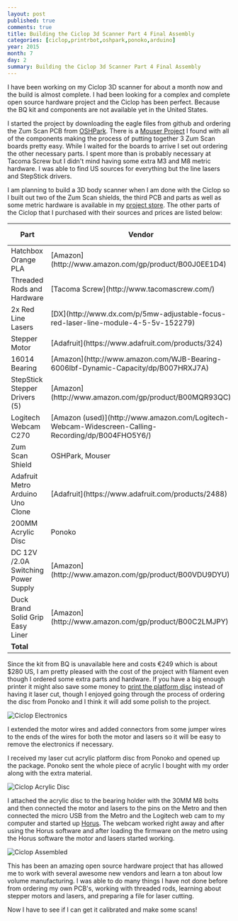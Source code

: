 ```yaml
---
layout: post
published: true
comments: true
title: Building the Ciclop 3d Scanner Part 4 Final Assembly
categories: [ciclop,printrbot,oshpark,ponoko,arduino]
year: 2015
month: 7
day: 2
summary: Building the Ciclop 3d Scanner Part 4 Final Assembly
---
```


I have been working on my Ciclop 3D scanner for about a month now and the build is almost complete.  I had been looking for a complex and complete open source hardware project and the Ciclop has been perfect. Because the BQ kit and components are not available yet in the United States.  

I started the project by downloading the eagle files from github and ordering the Zum Scan PCB from [OSHPark](http://garthvh.com/oshpark/ciclop/2015/06/05/Order-a-PCB-and-build-your-own-Zum-Scan-Shield-using-OSHPark).  There is a [Mouser Project](https://www.mouser.com/ProjectManager/ProjectDetail.aspx?AccessID=6952239cf8) I found with all of the components making the process of putting together 3 Zum Scan boards pretty easy. While I waited for the boards to arrive I set out ordering the other necessary parts. I spent more than is probably necessary at Tacoma Screw but I didn't mind having some extra M3 and M8 metric hardware. I was able to find US sources for everything but the line lasers and StepStick drivers.

I am planning to build a 3D body scanner when I am done with the Ciclop so I built out two of the Zum Scan shields, the third PCB and parts as well as some metric hardware is available in my [project store](http://garthvh.com/store/).  The other parts of the Ciclop that I purchased with their sources and prices are listed below:

<div class="table-responsive">
  <table class="table">
    <thead>
      <tr>
        <th>Part</th>
        <th>Vendor</th>
        <th>Cost</th>
        <th>Order Date</th>
        <th>Delivery Date</th>
      </tr>
    </thead>
    <tbody>
      <tr>
        <td>Hatchbox Orange PLA</td>
        <td>[Amazon](http://www.amazon.com/gp/product/B00J0EE1D4)</td>
        <td class="text-right">$21.90</td>
        <td>6/12/2015</td>
        <td>6/14/2015</td>
      </tr>
      <tr>
        <td>Threaded Rods and Hardware</td>
        <td>[Tacoma Screw](http://www.tacomascrew.com/)</td>
        <td class="text-right">$53.27</td>
        <td>6/6/2015</td>
        <td>6/7/2015</td>
      </tr>
      <tr>
        <td>2x Red Line Lasers</td>
        <td>[DX](http://www.dx.com/p/5mw-adjustable-focus-red-laser-line-module-4-5-5v-152279)</td>
        <td class="text-right">$10.50</td>
        <td>6/11/2015</td>
        <td>6/29/2015</td>
      </tr>
      <tr>
        <td>Stepper Motor</td>
        <td>[Adafruit](https://www.adafruit.com/products/324)</td>
        <td class="text-right">$14.00</td>
        <td>6/15/2015</td>
        <td>6/19/2015</td>
      </tr>
      <tr>
        <td>16014 Bearing</td>
        <td>[Amazon](http://www.amazon.com/WJB-Bearing-6006lbf-Dynamic-Capacity/dp/B007HRXJ7A)</td>
        <td class="text-right">$19.70</td>
        <td>6/11/2015</td>
        <td>6/15/2015</td>
      </tr>
      <tr>
        <td>StepStick Stepper Drivers (5)</td>
        <td>[Amazon](http://www.amazon.com/gp/product/B00MQR93QC)</td>
        <td class="text-right">$9.25</td>
        <td>6/5/2015</td>
        <td>6/17/2015</td>
      </tr>
      <tr>
        <td>Logitech Webcam C270</td>
        <td>[Amazon (used)](http://www.amazon.com/Logitech-Webcam-Widescreen-Calling-Recording/dp/B004FHO5Y6/)</td>
        <td class="text-right">$15.90</td>
        <td>6/12/2015</td>
        <td>6/18/2015</td>
      </tr>
      <tr>
        <td>Zum Scan Shield</td>
        <td>OSHPark, Mouser</td>
        <td class="text-right">$30.00</td>
        <td>6/4/2015</td>
        <td>6/15/2015</td>
      </tr>
      <tr>
        <td>Adafruit Metro Arduino Uno Clone</td>
        <td>[Adafruit](https://www.adafruit.com/products/2488)</td>
        <td class="text-right">$21.89</td>
        <td>6/19/2015</td>
        <td>6/24/2015</td>
      </tr>
      <tr>
        <td>200MM Acrylic Disc</td>
        <td>Ponoko</td>
        <td class="text-right">$28.39</td>
        <td>6/23/2015</td>
        <td>7/3/2015?</td>
      </tr>
      <tr>
        <td>DC 12V /2.0A Switching Power Supply</td>
        <td>[Amazon](http://www.amazon.com/gp/product/B00VDU9DYU)</td>
        <td class="text-right">$5.99</td>
        <td>6/25/2015</td>
        <td>6/27/2015</td>
      </tr>
      <tr>
        <td>Duck Brand Solid Grip Easy Liner</td>
        <td>[Amazon](http://www.amazon.com/gp/product/B00C2LMJPY)</td>
        <td class="text-right">$10.28</td>
        <td>6/23/2015</td>
        <td>?</td>
      </tr>
      <tr>
        <td colspan="2"><strong>Total</strong></td>
        <td colspan="3"><strong>$241.07</strong></td>
      </tr>
    </tbody>
  </table>
</div>

Since the kit from BQ is unavailable here and costs €249 which is about $280 US, I am pretty pleased with the cost of the project with filament even though I ordered some extra parts and hardware.  If you have a big enough printer it might also save some money to [print the platform disc](http://www.thingiverse.com/thing:652032) instead of having it laser cut, though I enjoyed going through the process of ordering the disc from Ponoko and I think it will add some polish to the project.

<img alt="Ciclop Electronics" src="http://garthvh.com/assets/img/ciclop/ciclop_camera_holder_electronics.jpg" class="img-responsive img-rounded" />

I extended the motor wires and added connectors from some jumper wires to the ends of the wires for both the motor and lasers so it will be easy to remove the electronics if necessary.

I received my laser cut acrylic platform disc from Ponoko and opened up the package.  Ponoko sent the whole piece of acrylic I bought with my order along with the extra material.

<img alt="Ciclop Acrylic Disc" src="http://garthvh.com/assets/img/ciclop/ciclop_acrylic_disc.jpg" class="img-responsive img-rounded" />

I attached the acrylic disc to the bearing holder with the 30MM M8 bolts and then connected the motor and lasers to the pins on the Metro and then connected the micro USB from the Metro and the Logitech web cam to my computer and started up [Horus](http://diwo.bq.com/en/horus-released/). The webcam worked right away and after using the Horus software and after loading the firmware on the metro using the Horus software the motor and lasers started working.

<img alt="Ciclop Assembled" src="http://garthvh.com/assets/img/ciclop/ciclop_assembled_4.jpg" class="img-responsive img-rounded" />

This has been an amazing open source hardware project that has allowed me to work with several awesome new vendors and learn a ton about low volume manufacturing. I was able to do many things I have not done before from ordering my own PCB's, working with threaded rods, learning about stepper motors and lasers, and preparing a file for laser cutting.

Now I have to see if I can get it calibrated and make some scans!
